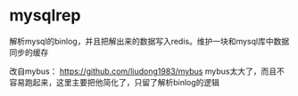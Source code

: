 # mysqlrep
解析mysql的binlog，并且把解出来的数据写入redis。维护一块和mysql库中数据同步的缓存

改自mybus： https://github.com/liudong1983/mybus
mybus太大了，而且不容易跑起来，这里主要把他简化了，只留了解析binlog的逻辑
